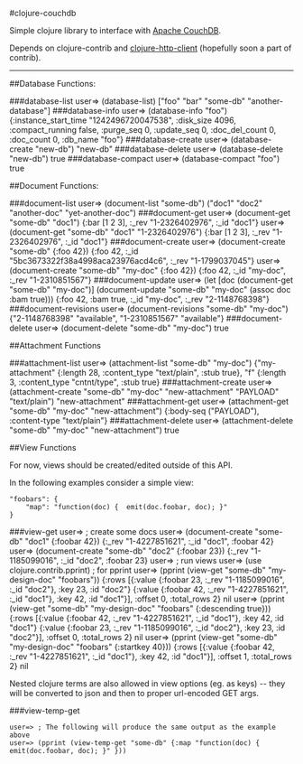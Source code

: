 #clojure-couchdb

Simple clojure library to interface with [Apache CouchDB](http://couchdb.apache.org/).

Depends on clojure-contrib and [clojure-http-client](http://github.com/technomancy/clojure-http-client/) (hopefully soon a part of contrib).

---

##Database Functions:

###database-list
    user=> (database-list)
    ["foo" "bar" "some-db" "another-database"]
###database-info
    user=> (database-info "foo")
    {:instance_start_time "1242496720047538", :disk_size 4096, :compact_running false, :purge_seq 0, :update_seq 0, :doc_del_count 0, :doc_count 0, :db_name "foo"}
###database-create
    user=> (database-create "new-db")
    "new-db"
###database-delete
    user=> (database-delete "new-db")
    true
###database-compact
    user=> (database-compact "foo")
    true

##Document Functions:

###document-list
    user=> (document-list "some-db")
    ("doc1" "doc2" "another-doc" "yet-another-doc")
###document-get
    user=> (document-get "some-db" "doc1")
    {:bar [1 2 3], :_rev "1-2326402976", :_id "doc1"}
    user=> (document-get "some-db" "doc1" "1-2326402976")
    {:bar [1 2 3], :_rev "1-2326402976", :_id "doc1"}
###document-create
    user=> (document-create "some-db" {:foo 42})
    {:foo 42, :_id "5bc3673322f38a4998aca23976acd4c6", :_rev "1-1799037045"}
    user=> (document-create "some-db"  "my-doc" {:foo 42})
    {:foo 42, :_id "my-doc", :_rev "1-2310851567"}
###document-update
    user=> (let [doc (document-get "some-db" "my-doc")]
             (document-update "some-db" "my-doc" (assoc doc :bam true)))
    {:foo 42, :bam true, :_id "my-doc", :_rev "2-1148768398"}
###document-revisions
    user=> (document-revisions "some-db" "my-doc")
    {"2-1148768398" "available", "1-2310851567" "available"}
###document-delete
    user=> (document-delete "some-db" "my-doc")
    true

##Attachment Functions

###attachment-list
    user=> (attachment-list "some-db" "my-doc")
    {"my-attachment" {:length 28, :content_type "text/plain", :stub true}, "f" {:length 3, :content_type "cntnt/type", :stub true}
###attachment-create
    user=> (attachment-create "some-db" "my-doc" "new-attachment" "PAYLOAD" "text/plain")
    "new-attachment"
###attachment-get
    user=> (attachment-get "some-db" "my-doc" "new-attachment")
    {:body-seq ("PAYLOAD"), :content-type "text/plain"}
###attachment-delete
    user=> (attachment-delete "some-db" "my-doc" "new-attachment")
    true

##View Functions

For now, views should be created/edited outside of this API.

In the following examples consider a simple view:

    "foobars": {
        "map": "function(doc) {  emit(doc.foobar, doc); }"
    }

###view-get
    user=> ; create some docs
    user=> (document-create "some-db" "doc1" {:foobar 42})
    {:_rev "1-4227851621", :_id "doc1", :foobar 42}
    user=> (document-create "some-db" "doc2" {:foobar 23})
    {:_rev "1-1185099016", :_id "doc2", :foobar 23}
    user=> ; run views
    user=> (use clojure.contrib.pprint) ; for pprint
    user=> (pprint (view-get "some-db" "my-design-doc" "foobars"))
    {:rows
     [{:value {:foobar 23, :_rev "1-1185099016", :_id "doc2"},
       :key 23,
       :id "doc2"}
      {:value {:foobar 42, :_rev "1-4227851621", :_id "doc1"},
       :key 42,
       :id "doc1"}],
     :offset 0,
     :total_rows 2}
    nil
    user=> (pprint (view-get "some-db" "my-design-doc" "foobars" {:descending true}))
    {:rows
     [{:value {:foobar 42, :_rev "1-4227851621", :_id "doc1"},
       :key 42,
       :id "doc1"}
      {:value {:foobar 23, :_rev "1-1185099016", :_id "doc2"},
       :key 23,
       :id "doc2"}],
     :offset 0,
     :total_rows 2}
    nil
    user=> (pprint (view-get "some-db" "my-design-doc" "foobars" {:startkey 40}))
    {:rows
     [{:value {:foobar 42, :_rev "1-4227851621", :_id "doc1"},
       :key 42,
       :id "doc1"}],
     :offset 1,
     :total_rows 2}
    nil

Nested clojure terms are also allowed in view options (eg. as keys) -- they will be converted to json and then to proper url-encoded GET args.

###view-temp-get 

    user=> ; The following will produce the same output as the example above
    user=> (pprint (view-temp-get "some-db" {:map "function(doc) { emit(doc.foobar, doc); }" }))
